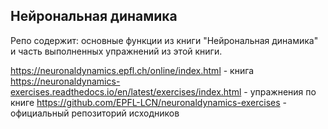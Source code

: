 ## Нейрональная динамика
Репо содержит: основные функции из книги "Нейрональная динамика" и часть выполненных упражнений из этой книги.  

https://neuronaldynamics.epfl.ch/online/index.html - книга
https://neuronaldynamics-exercises.readthedocs.io/en/latest/exercises/index.html - упражнения по книге
https://github.com/EPFL-LCN/neuronaldynamics-exercises - официальный репозиторий исходников
